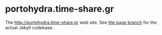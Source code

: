 # portohydra.time-share.gr
The http://portohydra.time-share.gr web site.
See [the page branch](https://github.com/time-share/portohydra.time-share.gr/tree/gh-pages) for the actual Jekyll codebase.